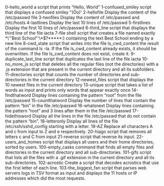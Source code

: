 0-hello_world a script that prints “Hello, World”
1-confused_smiley script that displays a confused smiley "(Ôo)'
2-hellofile Display the content of the /etc/passwd file
3-twofiles Display the content of /etc/passwd and /etc/hosts
4-lastlines Display the last 10 lines of /etc/passwd
5-firstlines Display the first 10 lines of /etc/passwd
6-third_line  script that displays the third line of the file iacta
7-file shell script that creates a file named exactly \*\\'"Best School"\'\\*$\?\*\*\*\*\*:) containing the text Best School ending by a new line
8-cwd_state script that writes into the file ls_cwd_content the result of the command ls -la. If the file ls_cwd_content already exists, it should be overwritten. If the file ls_cwd_content does not exist, create it.
9-duplicate_last_line  script that duplicates the last line of the file iacta
10-no_more_js script that deletes all the regular files (not the directories) with a .js extension that are present in the current directory and all its subfolders.
11-directories script that counts the number of directories and sub-directories in the current directory
12-newest_files script that displays the 10 newest files in the current directory
13-unique script that takes a list of words as input and prints only words that appear exactly once
14-findthatword Display lines containing the pattern “root” from the file /etc/passwd
15-countthatword Display the number of lines that contain the pattern “bin” in the file /etc/passwd
16-whatsnext Display lines containing the pattern “root” and 3 lines after them in the file /etc/passwd
17-hidethisword Display all the lines in the file /etc/passwd that do not contain the pattern “bin”.
18-letteronly Display all lines of the file /etc/ssh/sshd_config starting with a letter.
19-AZ Replace all characters A and c from input to Z and e respectively. 
20-hiago script that removes all letters c and C from input
21-reverse  script that reverse its input.
22-users_and_homes script that displays all users and their home directories, sorted by users.
100-empty_casks command that finds all empty files and directories in the current directory and all sub-directories.
101-gifs  script that lists all the files with a .gif extension in the current directory and all its sub-directories.
102-acrostic Create a script that decodes acrostics that use the first letter of each line.
103-the_biggest_fan script that parses web servers logs in TSV format as input and displays the 11 hosts or IP addresses which did the most requests.


